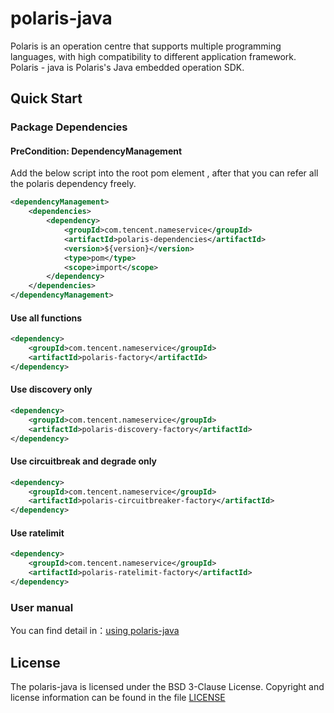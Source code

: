 polaris-java
========================================
Polaris is an operation centre that supports multiple programming languages, with high compatibility to different application framework. Polaris - java is Polaris's Java embedded operation SDK.

## Quick Start

### Package Dependencies

#### PreCondition: DependencyManagement
Add the below script into the root pom element <dependencyManagement></dependencyManagement>, after that you can refer all the polaris dependency freely. 
```xml
<dependencyManagement>        
    <dependencies>
        <dependency>
            <groupId>com.tencent.nameservice</groupId>
            <artifactId>polaris-dependencies</artifactId>
            <version>${version}</version>
            <type>pom</type>
            <scope>import</scope>
        </dependency>
    </dependencies>
</dependencyManagement>
```
#### Use all functions
   ```xml
   <dependency>
       <groupId>com.tencent.nameservice</groupId>
       <artifactId>polaris-factory</artifactId>
   </dependency>
   ```
#### Use discovery only
   ```xml
   <dependency>
       <groupId>com.tencent.nameservice</groupId>
       <artifactId>polaris-discovery-factory</artifactId>
   </dependency>
   ```
#### Use circuitbreak and degrade only
   ```xml
   <dependency>
       <groupId>com.tencent.nameservice</groupId>
       <artifactId>polaris-circuitbreaker-factory</artifactId>
   </dependency>
   ```
#### Use ratelimit
   ```xml
   <dependency>
       <groupId>com.tencent.nameservice</groupId>
       <artifactId>polaris-ratelimit-factory</artifactId>
   </dependency>
   ```   

### User manual

You can find detail in：[using polaris-java](https://github.com/PolarisMesh/website/blob/main/docs/zh/doc/%E5%BF%AB%E9%80%9F%E5%85%A5%E9%97%A8/%E4%BD%BF%E7%94%A8polaris-java.md)

## License

The polaris-java is licensed under the BSD 3-Clause License. Copyright and license information can be found in the file [LICENSE](LICENSE)

